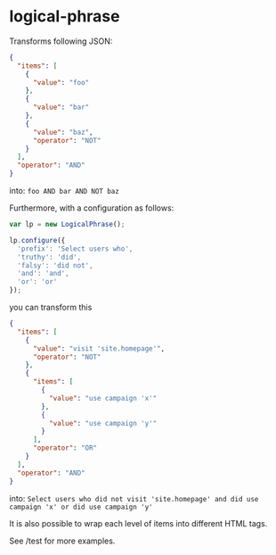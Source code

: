 # logical-phrase

Transforms following JSON:
```json
{
  "items": [
    {
      "value": "foo"
    },
    {
      "value": "bar"
    },
    {
      "value": "baz",
      "operator": "NOT"
    }
  ],
  "operator": "AND"
}
```
into:
``foo AND bar AND NOT baz``


Furthermore, with a configuration as follows:
```javascript
var lp = new LogicalPhrase();

lp.configure({
  'prefix': 'Select users who',
  'truthy': 'did',
  'falsy': 'did not',
  'and': 'and',
  'or': 'or'
});
```
you can transform this
```json
{
  "items": [
    {
      "value": "visit 'site.homepage'",
      "operator": "NOT"
    },
    {
      "items": [
        {
          "value": "use campaign 'x'"
        },
        {
          "value": "use campaign 'y'"
        }
      ],
      "operator": "OR"
    }
  ],
  "operator": "AND"
}
```
into:
``Select users who did not visit 'site.homepage' and did use campaign 'x' or did use campaign 'y'``

It is also possible to wrap each level of items into different HTML tags.

See /test for more examples.
